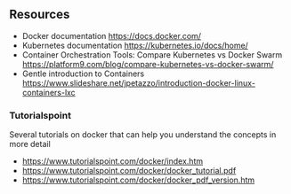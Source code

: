 ## Resources

* Docker documentation <https://docs.docker.com/>
* Kubernetes documentation <https://kubernetes.io/docs/home/>
* Container Orchestration Tools: Compare Kubernetes vs Docker Swarm <https://platform9.com/blog/compare-kubernetes-vs-docker-swarm/>
* Gentle introduction to Containers <https://www.slideshare.net/jpetazzo/introduction-docker-linux-containers-lxc>

### Tutorialspoint

Several tutorials on docker that can help you understand the concepts in
more detail

* <https://www.tutorialspoint.com/docker/index.htm>
* <https://www.tutorialspoint.com/docker/docker_tutorial.pdf>
* <https://www.tutorialspoint.com/docker/docker_pdf_version.htm>
